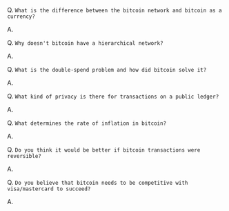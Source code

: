 Q. `What is the difference between the bitcoin network and bitcoin as a currency?`

A.

Q. `Why doesn't bitcoin have a hierarchical network?`

A.

Q. `What is the double-spend problem and how did bitcoin solve it?`

A.

Q. `What kind of privacy is there for transactions on a public ledger?`

A.

Q. `What determines the rate of inflation in bitcoin?`

A.

Q. `Do you think it would be better if bitcoin transactions were reversible?`

A.

Q. `Do you believe that bitcoin needs to be competitive with visa/mastercard to succeed?`

A.
